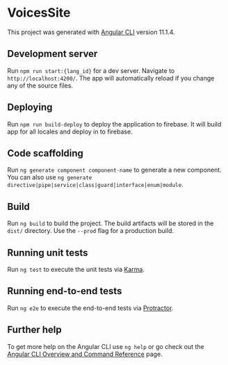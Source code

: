 # VoicesSite

This project was generated with [Angular CLI](https://github.com/angular/angular-cli) version 11.1.4.

## Development server

Run `npm run start:{lang_id}` for a dev server. Navigate to `http://localhost:4200/`. The app will automatically reload if you change any of the source files.

## Deploying

Run `npm run build-deploy` to deploy the application to firebase. It will build app for all locales and deploy in to firebase.

## Code scaffolding

Run `ng generate component component-name` to generate a new component. You can also use `ng generate directive|pipe|service|class|guard|interface|enum|module`.

## Build

Run `ng build` to build the project. The build artifacts will be stored in the `dist/` directory. Use the `--prod` flag for a production build.

## Running unit tests

Run `ng test` to execute the unit tests via [Karma](https://karma-runner.github.io).

## Running end-to-end tests

Run `ng e2e` to execute the end-to-end tests via [Protractor](http://www.protractortest.org/).

## Further help

To get more help on the Angular CLI use `ng help` or go check out the [Angular CLI Overview and Command Reference](https://angular.io/cli) page.
